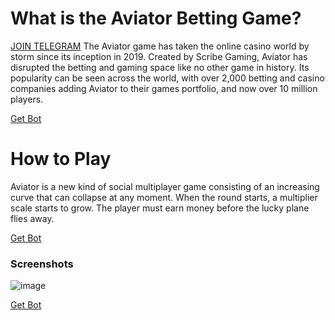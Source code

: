 # What is the Aviator Betting Game?
[JOIN TELEGRAM](https://t.me/aviatorpredictorproapp)
The Aviator game has taken the online casino world by storm since its inception in 2019.
Created by Scribe Gaming, Aviator has disrupted the betting and gaming space like no other game in history. 
Its popularity can be seen across the world, with over 2,000 betting and casino companies adding Aviator to their games portfolio, 
and now over 10 million players.

[Get Bot](https://t.me/aviatorpredictorproapp)

# How to Play
Aviator is a new kind of social multiplayer game consisting of an increasing curve that can collapse at any moment.
When the round starts, a multiplier scale starts to grow. The player must earn money before the lucky plane flies away.


[Get Bot](https://t.me/aviatorpredictorproapp)

### Screenshots

![image](https://github.com/AviatorBot/Aviator/assets/174831792/1cf1ea2d-0a5f-4ae1-8cc7-28f1046a3c41)


[Get Bot](https://t.me/aviatorpredictorproapp)
